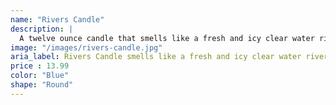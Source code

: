 ```yaml
---
name: "Rivers Candle"
description: |
  A twelve ounce candle that smells like a fresh and icy clear water river.
image: "/images/rivers-candle.jpg"
aria_label: Rivers Candle smells like a fresh and icy clear water river.
price : 13.99
color: "Blue"
shape: "Round"
---
```

